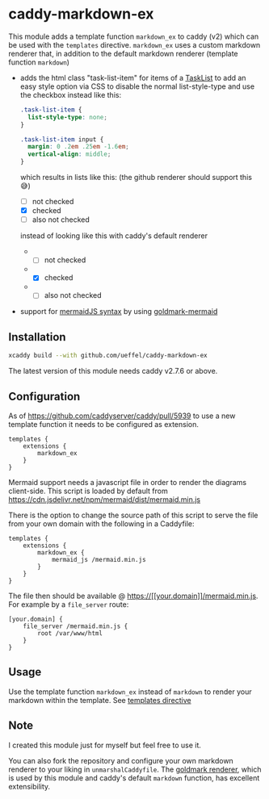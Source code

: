 # caddy-markdown-ex

This module adds a template function `markdown_ex` to caddy (v2) which can be
used with the `templates` directive. `markdown_ex` uses a custom markdown
renderer that, in addition to the default markdown renderer (template function
`markdown`)

* adds the html class "task-list-item" for items of a
  [TaskList](https://github.blog/2014-04-28-task-lists-in-all-markdown-documents/)
  to add an easy style option via CSS to disable the normal list-style-type and
  use the checkbox instead like this:
  
  ```css
  .task-list-item {
    list-style-type: none;
  }

  .task-list-item input {
    margin: 0 .2em .25em -1.6em;
    vertical-align: middle;
  }
  ```

  which results in lists like this: (the github renderer should support this 😅)

  * [ ] not checked
  * [x] checked
  * [ ] also not checked

  instead of looking like this with caddy's default renderer

  * * [ ] not checked
  * * [x] checked
  * * [ ] also not checked

* support for [mermaidJS syntax](https://github.com/mermaid-js/mermaid) by using
  [goldmark-mermaid](https://github.com/abhinav/goldmark-mermaid)

## Installation

```sh
xcaddy build --with github.com/ueffel/caddy-markdown-ex
```

The latest version of this module needs caddy v2.7.6 or above.

## Configuration

As of <https://github.com/caddyserver/caddy/pull/5939> to use a new template
function it needs to be configured as extension.

```caddy-d
templates {
    extensions {
        markdown_ex
    }
}
```

Mermaid support needs a javascript file in order to render the diagrams
client-side. This script is loaded by default from
<https://cdn.jsdelivr.net/npm/mermaid/dist/mermaid.min.js>

There is the option to change the source path of this script to serve the file
from your own domain with the following in a Caddyfile:

```caddy-d
templates {
    extensions {
        markdown_ex {
            mermaid_js /mermaid.min.js
        }
    }
}
```

The file then should be available @ <https://[[your.domain]]/mermaid.min.js>.
For example by a `file_server` route:

```caddy-d
[your.domain] {
    file_server /mermaid.min.js {
        root /var/www/html
    }
}
```

## Usage

Use the template function `markdown_ex` instead of `markdown` to render your
markdown within the template. See [templates
directive](https://caddyserver.com/docs/caddyfile/directives/templates#templates)

## Note

I created this module just for myself but feel free to use it.

You can also fork the repository and configure your own markdown renderer to
your liking in `unmarshalCaddyfile`. The [goldmark
renderer](https://github.com/yuin/goldmark), which is used by this module and
caddy's default `markdown` function, has excellent extensibility.
